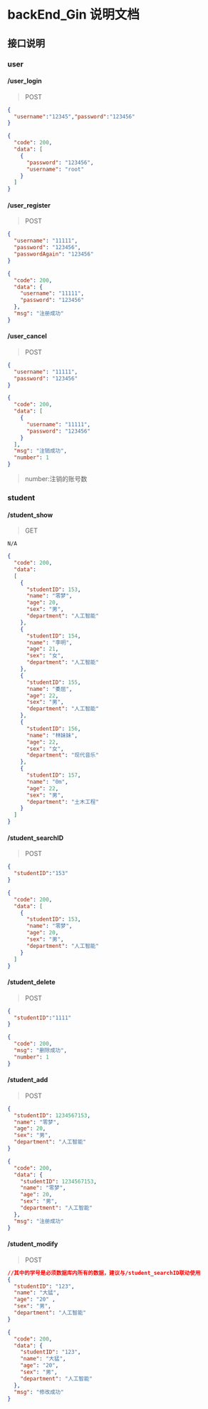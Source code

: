 # backEnd_Gin 说明文档

## 接口说明

### user

#### /user_login

>POST

```json
{
  "username":"12345","password":"123456"
}
```



```json
{
  "code": 200,
  "data": [
    {
      "password": "123456",
      "username": "root"
    }
  ]
}
```

#### /user_register

> POST

```json
{
  "username": "11111",
  "password": "123456",
  "passwordAgain": "123456"
}
```

```json
{
  "code": 200,
  "data": {
    "username": "11111",
    "password": "123456"
  },
  "msg": "注册成功"
}
```

#### /user_cancel

> POST

```json
{
  "username": "11111",
  "password": "123456"
}
```

```json
{
  "code": 200,
  "data": [
    {
      "username": "11111",
      "password": "123456"
    }
  ],
  "msg": "注销成功",
  "number": 1
}
```

>number:注销的账号数

### student

#### /student_show

>GET

```
N/A
```

```JSON
{
  "code": 200,
  "data": 
  [
    {
      "studentID": 153,
      "name": "零梦",
      "age": 20,
      "sex": "男",
      "department": "人工智能"
    },
    {
      "studentID": 154,
      "name": "李明",
      "age": 21,
      "sex": "女",
      "department": "人工智能"
    },
    {
      "studentID": 155,
      "name": "委屈",
      "age": 22,
      "sex": "男",
      "department": "人工智能"
    },
    {
      "studentID": 156,
      "name": "林妹妹",
      "age": 22,
      "sex": "女",
      "department": "现代音乐"
    },
    {
      "studentID": 157,
      "name": "0m",
      "age": 22,
      "sex": "男",
      "department": "土木工程"
    }
  ]
}
```

#### /student_searchID

>POST

```json
{
  "studentID":"153"
}
```

```jSON
{
  "code": 200,
  "data": [
    {
      "studentID": 153,
      "name": "零梦",
      "age": 20,
      "sex": "男",
      "department": "人工智能"
    }
  ]
}
```

#### /student_delete

> POST

```json
{
  "studentID":"1111"
}
```

```json
{
  "code": 200,
  "msg": "删除成功",
  "number": 1
}
```

#### /student_add

> POST

```json
{
  "studentID": 1234567153,
  "name": "零梦",
  "age": 20,
  "sex": "男",
  "department": "人工智能"
}
```

```json
{
  "code": 200,
  "data": {
    "studentID": 1234567153,
    "name": "零梦",
    "age": 20,
    "sex": "男",
    "department": "人工智能"
  },
  "msg": "注册成功"
}
```

#### /student_modify

> POST

```JSON
//其中的学号是必须数据库内所有的数据，建议与/student_searchID联动使用
{
  "studentID": "123",
  "name": "大猛",
  "age": "20" ,
  "sex": "男",
  "department": "人工智能"
}
```

```json
{
  "code": 200,
  "data": {
    "studentID": "123",
    "name": "大猛",
    "age": "20",
    "sex": "男",
    "department": "人工智能"
  },
  "msg": "修改成功"
}
```

